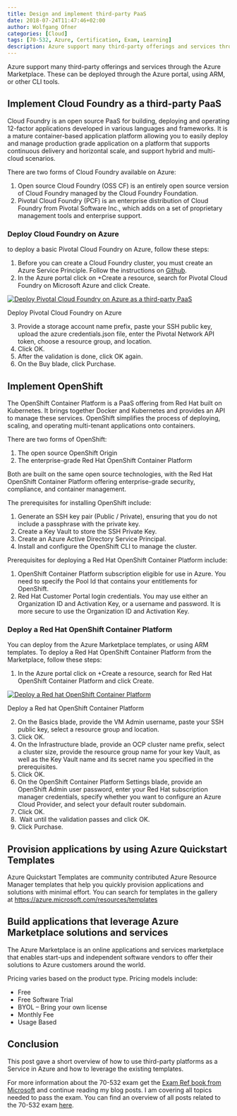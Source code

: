 ```yaml
---
title: Design and implement third-party PaaS
date: 2018-07-24T11:47:46+02:00
author: Wolfgang Ofner
categories: [Cloud]
tags: [70-532, Azure, Certification, Exam, Learning]
description: Azure support many third-party offerings and services through the Azure Marketplace. These can be deployed through the Azure portal, using ARM.
---
```

Azure support many third-party offerings and services through the Azure Marketplace. These can be deployed through the Azure portal, using ARM, or other CLI tools.

## Implement Cloud Foundry as a third-party PaaS

Cloud Foundry is an open source PaaS for building, deploying and operating 12-factor applications developed in various languages and frameworks. It is a mature container-based application platform allowing you to easily deploy and manage production grade application on a platform that supports continuous delivery and horizontal scale, and support hybrid and multi-cloud scenarios.

There are two forms of Cloud Foundry available on Azure:

  1. Open source Cloud Foundry (OSS CF) is an entirely open source version of Cloud Foundry managed by the Cloud Foundry Foundation.
  2. Pivotal Cloud Foundry (PCF) is an enterprise distribution of Cloud Foundry from Pivotal Software Inc., which adds on a set of proprietary management tools and enterprise support.

### Deploy Cloud Foundry on Azure

to deploy a basic Pivotal Cloud Foundry on Azure, follow these steps:

  1. Before you can create a Cloud Foundry cluster, you must create an Azure Service Principle. Follow the instructions on <a href="https://github.com/cloudfoundry-incubator/bosh-azure-cpi-release/blob/master/docs/get-started/create-service-principal.md" target="_blank" rel="noopener">Github</a>.
  2. In the Azure portal click on +Create a resource, search for Pivotal Cloud Foundry on Microsoft Azure and click Create.

<div class="col-12 col-sm-10 aligncenter">
  <a href="/assets/img/posts/2018/07/Deploy-Pivotal-Cloud-Foundry-on-Azure.jpg"><img loading="lazy" src="/assets/img/posts/2018/07/Deploy-Pivotal-Cloud-Foundry-on-Azure.jpg" alt="Deploy Pivotal Cloud Foundry on Azure as a third-party PaaS" /></a>
  
  <p>
    Deploy Pivotal Cloud Foundry on Azure
  </p>
</div>

<ol start="3">
  <li>
    Provide a storage account name prefix, paste your SSH public key, upload the azure credentials.json file, enter the Pivotal Network API token, choose a resource group, and location.
  </li>
  <li>
    Click OK.
  </li>
  <li>
    After the validation is done, click OK again.
  </li>
  <li>
    On the Buy blade, click Purchase.
  </li>
</ol>

## Implement OpenShift

The OpenShift Container Platform is a PaaS offering from Red Hat built on Kubernetes. It brings together Docker and Kubernetes and provides an API to manage these services. OpenShift simplifies the process of deploying, scaling, and operating multi-tenant applications onto containers.

There are two forms of OpenShift:

  1. The open source OpenShift Origin
  2. The enterprise-grade Red Hat OpenShift Container Platform

Both are built on the same open source technologies, with the Red Hat OpenShift Container Platform offering enterprise-grade security, compliance, and container management.

The prerequisites for installing OpenShift include:

  1. Generate an SSH key pair (Public / Private), ensuring that you do not include a passphrase with the private key.
  2. Create a Key Vault to store the SSH Private Key.
  3. Create an Azure Active Directory Service Principal.
  4. Install and configure the OpenShift CLI to manage the cluster.

Prerequisites for deploying a Red Hat OpenShift Container Platform include:

  1. OpenShift Container Platform subscription eligible for use in Azure. You need to specify the Pool Id that contains your entitlements for OpenShift.
  2. Red Hat Customer Portal login credentials. You may use either an Organization ID and Activation Key, or a username and password. It is more secure to use the Organization ID and Activation Key.

### Deploy a Red Hat OpenShift Container Platform

You can deploy from the Azure Marketplace templates, or using ARM templates. To deploy a Red Hat OpenShift Container Platform from the Marketplace, follow these steps:

  1. In the Azure portal click on +Create a resource, search for Red Hat OpenShift Container Platform and click Create.

<div class="col-12 col-sm-10 aligncenter">
  <a href="/assets/img/posts/2018/07/Deploy-a-Red-hat-OpenShift-Container-Platform.jpg"><img loading="lazy" src="/assets/img/posts/2018/07/Deploy-a-Red-hat-OpenShift-Container-Platform.jpg" alt="Deploy a Red hat OpenShift Container Platform" /></a>
  
  <p>
    Deploy a Red hat OpenShift Container Platform
  </p>
</div>

<ol start="2">
  <li>
    On the Basics blade, provide the VM Admin username, paste your SSH public key, select a resource group and location.
  </li>
  <li>
    Click OK.
  </li>
  <li>
    On the Infrastructure blade, provide an OCP cluster name prefix, select a cluster size, provide the resource group name for your key Vault, as well as the Key Vault name and its secret name you specified in the prerequisites.
  </li>
  <li>
    Click OK.
  </li>
  <li>
    On the OpenShift Container Platform Settings blade, provide an OpenShift Admin user password, enter your Red Hat subscription manager credentials, specify whether you want to configure an Azure Cloud Provider, and select your default router subdomain.
  </li>
  <li>
    Click OK.
  </li>
  <li>
     Wait until the validation passes and click OK.
  </li>
  <li>
    Click Purchase.
  </li>
</ol>

## Provision applications by using Azure Quickstart Templates

Azure Quickstart Templates are community contributed Azure Resource Manager templates that help you quickly provision applications and solutions with minimal effort. You can search for templates in the gallery at <a href="https://azure.microsoft.com/resources/templates" target="_blank" rel="noopener">https://azure.microsoft.com/resources/templates</a>

## Build applications that leverage Azure Marketplace solutions and services

The Azure Marketplace is an online applications and services marketplace that enables start-ups and independent software vendors to offer their solutions to Azure customers around the world.

Pricing varies based on the product type. Pricing models include:

  * Free
  * Free Software Trial
  * BYOL &#8211; Bring your own license
  * Monthly Fee
  * Usage Based

## Conclusion

This post gave a short overview of how to use third-party platforms as a Service in Azure and how to leverage the existing templates.

For more information about the 70-532 exam get the <a href="http://amzn.to/2EWNWMF" target="_blank" rel="noopener">Exam Ref book from Microsoft</a> and continue reading my blog posts. I am covering all topics needed to pass the exam. You can find an overview of all posts related to the 70-532 exam <a href="/prepared-for-the-70-532-exam/" target="_blank" rel="noopener">here</a>.